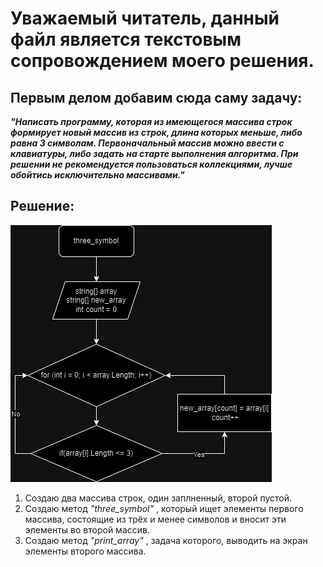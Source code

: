 # **Уважаемый** читатель, данный файл является текстовым сопровождением моего решения.
## Первым делом добавим сюда саму задачу:
***"Написать программу, которая из имеющегося массива строк формирует новый массив из строк, длина которых меньше, либо равна 3 символам. Первоначальный массив можно ввести с клавиатуры, либо задать на старте выполнения алгоритма. При решении не рекомендуется пользоваться коллекциями, лучше обойтись исключительно массивами."***
## Решение:

![image](final_block.jpg)

1. Создаю два массива строк, один заплненный, второй пустой.
2. Создаю метод *"three_symbol"* , который ищет элементы первого массива, состоящие из трёх и менее символов и вносит эти элементы во второй массив.
3. Создаю метод *"print_array"* , задача которого, выводить на экран элементы второго массива.


